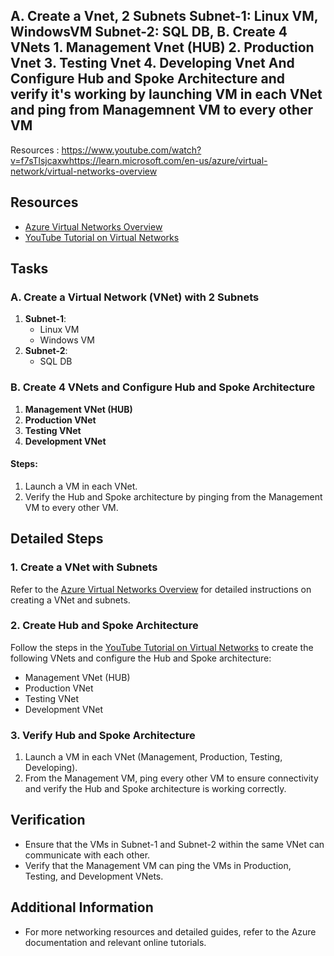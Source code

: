## A. Create a Vnet, 2 Subnets Subnet-1: Linux VM, WindowsVM Subnet-2: SQL DB, B. Create 4 VNets 1. Management Vnet (HUB) 2. Production Vnet 3. Testing Vnet 4. Developing Vnet And Configure Hub and Spoke Architecture and verify it's working by launching VM in each VNet and ping from Managemnent VM to every other VM
Resources :
https://www.youtube.com/watch?v=f7sTlsjcaxwhttps://learn.microsoft.com/en-us/azure/virtual-network/virtual-networks-overview

## Resources

- [Azure Virtual Networks Overview](https://learn.microsoft.com/en-us/azure/virtual-network/virtual-networks-overview)
- [YouTube Tutorial on Virtual Networks](https://www.youtube.com/watch?v=f7sTlsjcaxw)

## Tasks

### A. Create a Virtual Network (VNet) with 2 Subnets

1. **Subnet-1**:
   - Linux VM
   - Windows VM
2. **Subnet-2**:
   - SQL DB

### B. Create 4 VNets and Configure Hub and Spoke Architecture

1. **Management VNet (HUB)**
2. **Production VNet**
3. **Testing VNet**
4. **Development VNet**

#### Steps:

1. Launch a VM in each VNet.
2. Verify the Hub and Spoke architecture by pinging from the Management VM to every other VM.

## Detailed Steps

### 1. Create a VNet with Subnets

Refer to the [Azure Virtual Networks Overview](https://learn.microsoft.com/en-us/azure/virtual-network/virtual-networks-overview) for detailed instructions on creating a VNet and subnets.

### 2. Create Hub and Spoke Architecture

Follow the steps in the [YouTube Tutorial on Virtual Networks](https://www.youtube.com/watch?v=f7sTlsjcaxw) to create the following VNets and configure the Hub and Spoke architecture:

- Management VNet (HUB)
- Production VNet
- Testing VNet
- Development VNet

### 3. Verify Hub and Spoke Architecture

1. Launch a VM in each VNet (Management, Production, Testing, Developing).
2. From the Management VM, ping every other VM to ensure connectivity and verify the Hub and Spoke architecture is working correctly.

## Verification

- Ensure that the VMs in Subnet-1 and Subnet-2 within the same VNet can communicate with each other.
- Verify that the Management VM can ping the VMs in Production, Testing, and Development VNets.

## Additional Information

- For more networking resources and detailed guides, refer to the Azure documentation and relevant online tutorials.
